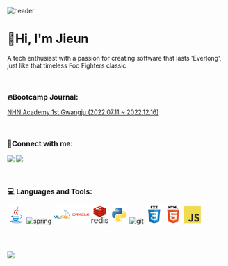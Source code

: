 ![header](https://capsule-render.vercel.app/api?type=waving&color=gradient&height=220&section=header&text=Let's%20rock%20'n'%20code&fontSize=60&animation=fadeIn&fontAlignY=40)

🤘Hi, I'm Jieun
=======
A tech enthusiast with a passion for creating software that lasts 'Everlong', just like that timeless Foo Fighters classic. 

<br/>

<h3> 🔥Bootcamp Journal: </h3>

[NHN Academy 1st Gwangju (2022.07.11 ~ 2022.12.16)][my-website]

[my-website]: https://github.com/nhnacademy-1st-gj

<br/>

<h3> 🎸Connect with me: </h3> 

<a href="https://www.linkedin.com/in/jnk1m/" target="_blank"><img src="https://img.shields.io/badge/LinkedIn-0077B5?style=for-the-badge&logo=linkedin&logoColor=white"/></a>
<a href="https://foliageit.tistory.com" target="_blank"><img src="https://img.shields.io/badge/DevBlog-CDE9B5?style=for-the-badge&logo=Tistory&logoColor=black"/></a>

<br/>

<h3> 💻 Languages and Tools:</h3> 
<p align="left"> 
  <a href="https://www.java.com" target="_blank" rel="noreferrer"> <img src="https://raw.githubusercontent.com/devicons/devicon/master/icons/java/java-original.svg" alt="java" width="40" height="40"/> </a> 
 <a href="https://spring.io/" target="_blank" rel="noreferrer"> <img src="https://www.vectorlogo.zone/logos/springio/springio-icon.svg" alt="spring" width="40" height="40"/> </a> 
  <a href="https://www.mysql.com/" target="_blank" rel="noreferrer"> <img src="https://raw.githubusercontent.com/devicons/devicon/master/icons/mysql/mysql-original-wordmark.svg" alt="mysql" width="40" height="40"/> </a> <a href="https://www.oracle.com/" target="_blank" rel="noreferrer"> <img src="https://raw.githubusercontent.com/devicons/devicon/master/icons/oracle/oracle-original.svg" alt="oracle" width="40" height="40"/> </a> 
  <a href="https://redis.io" target="_blank" rel="noreferrer"> <img src="https://raw.githubusercontent.com/devicons/devicon/master/icons/redis/redis-original-wordmark.svg" alt="redis" width="40" height="40"/> </a>
 <a href="https://www.python.org" target="_blank" rel="noreferrer"> <img src="https://raw.githubusercontent.com/devicons/devicon/master/icons/python/python-original.svg" alt="python" width="40" height="40"/> </a> 
<a href="https://git-scm.com/" target="_blank" rel="noreferrer"> <img src="https://www.vectorlogo.zone/logos/git-scm/git-scm-icon.svg" alt="git" width="40" height="40"/> </a> 
 <a href="https://www.w3schools.com/css/" target="_blank" rel="noreferrer"> <img src="https://raw.githubusercontent.com/devicons/devicon/master/icons/css3/css3-original-wordmark.svg" alt="css3" width="40" height="40"/> </a> 
 <a href="https://www.w3.org/html/" target="_blank" rel="noreferrer"> <img src="https://raw.githubusercontent.com/devicons/devicon/master/icons/html5/html5-original-wordmark.svg" alt="html5" width="40" height="40"/> </a> 
<a href="https://developer.mozilla.org/en-US/docs/Web/JavaScript" target="_blank" rel="noreferrer"> <img src="https://raw.githubusercontent.com/devicons/devicon/master/icons/javascript/javascript-original.svg" alt="javascript" width="40" height="40"/> </a></p>

<br/><br/>



![](https://github-readme-streak-stats.herokuapp.com/?user=jnk1m&theme=dark&hide_border=false)


